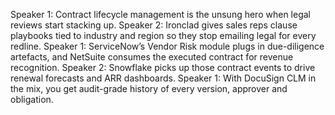Speaker 1: Contract lifecycle management is the unsung hero when legal reviews start stacking up.
Speaker 2: Ironclad gives sales reps clause playbooks tied to industry and region so they stop emailing legal for every redline.
Speaker 1: ServiceNow’s Vendor Risk module plugs in due-diligence artefacts, and NetSuite consumes the executed contract for revenue recognition.
Speaker 2: Snowflake picks up those contract events to drive renewal forecasts and ARR dashboards.
Speaker 1: With DocuSign CLM in the mix, you get audit-grade history of every version, approver and obligation.
